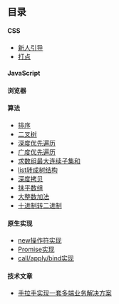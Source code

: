 目录
---
#### CSS
- <a href="">新人引导</a>
- <a href="">打点</a>
#### JavaScript

#### 浏览器

#### 算法
- <a href="https://github.com/peacelee/FE/issues/7">排序</a>
- <a href="https://github.com/peacelee/FE/issues/6">二叉树</a>
- <a href="https://github.com/peacelee/FE/issues/5">深度优先遍历</a>
- <a href="https://github.com/peacelee/FE/issues/4">广度优先遍历</a>
- <a href="https://github.com/peacelee/FE/issues/3">求数组最大连续子集和</a>
- <a href="https://github.com/peacelee/FE/issues/2">list转成树结构</a>
- <a href="https://github.com/peacelee/FE/issues/1">深度拷贝</a>
- <a href="https://github.com/peacelee/FE/issues/8">抹平数组</a>
- <a href="https://github.com/peacelee/FE/issues/11">大整数加法</a>
- <a href="https://github.com/peacelee/FE/issues/12">十进制转二进制</a>

#### 原生实现
- <a href="https://github.com/peacelee/FE/issues/9">new操作符实现</a>
- <a href="https://github.com/peacelee/FE/issues/10">Promise实现</a>
- <a href="https://github.com/peacelee/FE/issues/13">call/apply/bind实现</a>

#### 技术文章
- <a href="https://github.com/peacelee/FE/dist/djtaro.md">手拉手实现一套多端业务解决方案</a>


